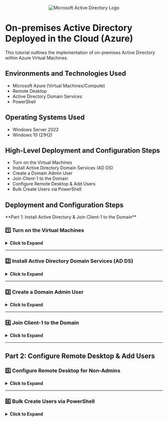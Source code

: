 <p align="center">
<img src="https://i.imgur.com/pU5A58S.png" alt="Microsoft Active Directory Logo"/>
</p>

<h1>On-premises Active Directory Deployed in the Cloud (Azure)</h1>
This tutorial outlines the implementation of on-premises Active Directory within Azure Virtual Machines.<br />


<!-- <h2>Video Demonstration</h2>

- ### [YouTube: How to Deploy on-premises Active Directory within Azure Compute](https://www.youtube.com)
-->
<h2>Environments and Technologies Used</h2>

- Microsoft Azure (Virtual Machines/Compute)
- Remote Desktop
- Active Directory Domain Services
- PowerShell

<h2>Operating Systems Used </h2>

- Windows Server 2022
- Windows 10 (21H2)

<h2>High-Level Deployment and Configuration Steps</h2>

- Turn on the Virtual Machines
- Install Active Directory Domain Services (AD DS)
- Create a Domain Admin User
- Join Client-1 to the Domain
- Configure Remote Desktop & Add Users
- Bulk Create Users via PowerShell

<h2>Deployment and Configuration Steps</h2>

<p>
  **Part 1: Install Active Directory & Join Client-1 to the Domain**  

### **1️⃣ Turn on the Virtual Machines**
<details>
<summary><b>Click to Expand</b></summary>

- In the **Azure Portal**, **turn on** the following Virtual Machines if they are off:
  - **DC-1** (Domain Controller)
  - **Client-1** (Workstation)
</details>

---

### **2️⃣ Install Active Directory Domain Services (AD DS)**
<details>
<summary><b>Click to Expand</b></summary>

1. **Log into DC-1** as `labuser`.  
2. Open **Server Manager** → Click **Manage** → **Add Roles and Features**.  
3. Install **Active Directory Domain Services (AD DS)**.  
4. **Promote DC-1** as a Domain Controller:
   - Set up a **new forest**: `mydomain.com` (choose your own domain name).  
5. Restart DC-1 and **log back in** as:  
mydomain.com\labuser

markdown
Copy
Edit
</details>

---

### **3️⃣ Create a Domain Admin User**
<details>
<summary><b>Click to Expand</b></summary>

1. Open **Active Directory Users and Computers (ADUC)**.
2. Create an **Organizational Unit (OU)** named `_EMPLOYEES`.  
3. Create a **new OU** named `_ADMINS`.  
4. Create a new employee:
- **Full Name**: Jane Doe  
- **Username**: `jane_admin`  
- **Password**: `Cyberlab123!`  
5. Add `jane_admin` to the **Domain Admins** security group.  
6. **Log out** and reconnect as:  
mydomain.com\jane_admin

markdown
Copy
Edit
7. Use `jane_admin` as your **admin account** from now on.  
</details>

---

### **4️⃣ Join Client-1 to the Domain**
<details>
<summary><b>Click to Expand</b></summary>

1. In the **Azure Portal**:
- Set **Client-1’s DNS** to **DC-1’s Private IP** (already done).
- **Restart Client-1** (already done).
2. **Login to Client-1** as `labuser`.  
3. **Join Client-1 to the domain (`mydomain.com`)**:
- Open **System Properties** → Click **Change Settings**.  
- Set **Domain** to `mydomain.com`.  
- Restart **Client-1**.  
4. **Verify Client-1 in Active Directory**:
- Log into **DC-1**.
- Open **ADUC** → Confirm that Client-1 appears in the **Computers** section.  
5. **Organize Client-1 in AD**:
- Create a new OU called `_CLIENTS`.  
- **Move Client-1** into `_CLIENTS`.  
</details>

---

## **Part 2: Configure Remote Desktop & Add Users**  

### **5️⃣ Configure Remote Desktop for Non-Admins**
<details>
<summary><b>Click to Expand</b></summary>

1. Log into **Client-1** as:  
mydomain.com\jane_admin

bash
Copy
Edit
2. Open **System Properties** → Click **Remote Desktop**.  
3. Allow **domain users** to access Remote Desktop.  
4. Now, **non-administrative users can log in remotely**.  
5. In real-world environments, you’d configure this using **Group Policy (GPO)** for multiple machines at once.  
</details>

---

### **6️⃣ Bulk Create Users via PowerShell**
<details>
<summary><b>Click to Expand</b></summary>

1. **Log into DC-1** as `jane_admin`.  
2. Open **PowerShell ISE** as an **Administrator**.  
3. Create a **new script file** and paste the following script:  

```powershell
# PowerShell Script to Create Users in Active Directory
$password = ConvertTo-SecureString "UserPass123!" -AsPlainText -Force
for ($i=1; $i -le 10; $i++) {
    $username = "user" + $i
    New-ADUser -Name $username -SamAccountName $username -UserPrincipalName "$username@mydomain.com" -Path "OU=_EMPLOYEES,DC=mydomain,DC=com" -AccountPassword $password -Enabled $true
}
Run the script and observe user accounts being created.
Open ADUC and verify that the users appear under _EMPLOYEES.
Attempt to log into Client-1 with one of the new accounts:
makefile
Copy
Edit
Username: user1  
Password: UserPass123!
</details>
Final Steps: Finishing the Lab
<details> <summary><b>Click to Expand</b></summary>
✅ Verify all configurations:

Ensure Client-1 is joined to the domain.
Confirm that jane_admin has admin privileges.
Test Remote Desktop for a non-admin user.
✅ Save Money in Azure:

Do NOT delete the VMs—we will use them for future labs.
If you’re done for the day, STOP the VMs in the Azure Portal to avoid extra charges.
</details>
🎉 Lab Complete!
You've successfully set up Active Directory, joined a workstation to the domain, enabled Remote Desktop, and bulk-created users in PowerShell! 🚀 Keep practicing to build confidence.

vbnet
Copy
Edit

---
</p>
